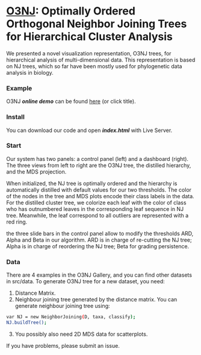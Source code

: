 [O3NJ](https://ideas-laboratory.github.io/O3NJ/): Optimally Ordered Orthogonal Neighbor Joining
Trees for Hierarchical Cluster Analysis
====
We presented a novel visualization representation,
O3NJ trees, for hierarchical analysis of multi-dimensional
data. This representation is based on NJ trees, which so far
have been mostly used for phylogenetic data analysis in
biology.

### Example
O3NJ ***online demo*** can be found [here](https://ideas-laboratory.github.io/O3NJ/)  (or click title).  

### Install
You can download our code and open ***index.html*** with Live Server.

### Start
Our system has two panels: a control panel (left) and a dashboard (right). The three views from left to right are the O3NJ tree, the distilled hierarchy, and the MDS projection.

When initialized, the NJ tree is optimally ordered and the hierarchy is automatically distilled with default values for our two thresholds. The color of the nodes in the tree and MDS plots encode their class labels in the data. For the distilled cluster tree, we colorize each leaf with the color of class who has outnumbered leaves in the corresponding leaf sequence in NJ tree. Meanwhile, the leaf correspond to all outliers are represented with a red ring.

the three slide bars in the control panel allow to modify the thresholds ARD, Alpha and Beta in our algorithm. ARD is in charge of re-cutting the NJ tree; Alpha is in charge of reordering the NJ tree; Beta for grading persistence. 

### Data
There are 4 examples in the O3NJ Gallery, and you can find other datasets in src/data.
To generate O3NJ tree for a new dataset, you need:
1. Distance Matrix.
2. Neighbour joining tree generated by the distance matrix.
You can generate neighbour joining tree using:
```bash
var NJ = new NeighborJoining(D, taxa, classify);
NJ.buildTree();
```
3. You possibly also need 2D MDS data for scatterplots.

If you have problems, please submit an issue.
